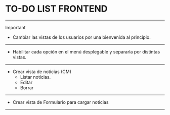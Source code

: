 # TO-DO LIST FRONTEND
------------------------------------------------------
> [!IMPORTANT]
- Cambiar las vistas de los usuarios por una bienvenida al principio.

------------------------------------------------------

- Habilitar cada opción en el menú desplegable y separarla por distintas vistas.

------------------------------------------------------

- Crear vista de noticias (CM)
  - Listar noticias.
  - Editar
  - Borrar

------------------------------------------------------

- Crear vista de Formulario para cargar noticias

------------------------------------------------------